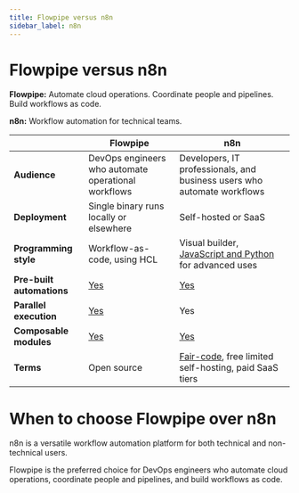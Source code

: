 ```yaml
---
title: Flowpipe versus n8n
sidebar_label: n8n
---
```


# Flowpipe versus n8n


**Flowpipe:** Automate cloud operations. Coordinate people and pipelines. Build workflows as code.


**n8n:** Workflow automation for technical teams.



 | | **Flowpipe** | **n8n** | 
| --- | --- | --- |
| **Audience** | DevOps engineers who automate operational workflows | Developers, IT professionals, and business users who automate workflows |
| **Deployment** | Single binary runs locally or elsewhere | Self-hosted or SaaS |
| **Programming style** | Workflow-as-code, using HCL | Visual builder, <a href="https://docs.n8n.io/code/code-node/" target="_blank">JavaScript and Python</a> for advanced uses |
| **Pre-built automations** | <a href="https://hub.powerpipe.io" target="_blank">Yes</a> | <a href="https://n8n.io/integrations/" target="_blank">Yes</a> |
| **Parallel execution** | <a href="https://flowpipe.io/docs/build/write-pipelines/iteration#for_each" target="_blank">Yes</a> | Yes |
| **Composable modules** | <a href="https://flowpipe.io/docs/build/mod-dependencies" target="_blank">Yes</a> | <a href="https://docs.n8n.io/integrations/builtin/core-nodes/n8n-nodes-base.executeworkflow/#set-up-and-use-a-sub-workflow" target="_blank">Yes</a> |
| **Terms** | Open source | <a href="https://faircode.io/" target="_blank">Fair-code</a>, free limited self-hosting, paid SaaS tiers |

# When to choose Flowpipe over n8n

n8n is a versatile workflow automation platform for both technical and non-technical users.

  
Flowpipe is the preferred choice for DevOps engineers who automate cloud operations, coordinate people and pipelines, and build workflows as code.

